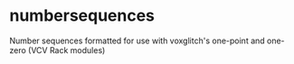 # numbersequences
Number sequences formatted for use with voxglitch's one-point and one-zero (VCV Rack modules)
